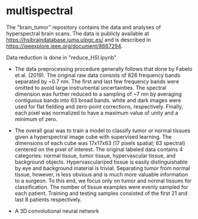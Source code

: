 # multispectral

The "brain_tumor" repository contains the data and analyses of hyperspectral brain scans. The data is publicly available at https://hsibraindatabase.iuma.ulpgc.es/ and is described in https://ieeexplore.ieee.org/document/8667294. 

Data reduction is done in "reduce_HSI.ipynb"
- The data preprocessing procedure generally follows that done by Fabelo et al. (2019). The original raw data consists of 826 frequency bands separated by ~0.7 nm. The first and last few frequency bands were omitted to avoid large instrumental uncertainties. The spectral dimension was further reduced to a sampling of ~7 nm by averaging contiguous bands into 63 broad bands. white and dark images were used for flat fielding and zero-point corrections, respectively. Finally, each pixel was normalized to have a maximum value of unity and a minimum of zero.

- The overall goal was to train a model to classify tumor or normal tissues given a hyperspectral image cube with supervised learning. The dimensions of each cube was 17x17x63 (17 pixels spatial; 63 spectral) centered on the pixel of interest. The original labeled data contains 4 categories: normal tissue, tumor tissue, hypervascular tissue, and background objects. Hypervascularized tissue is easily distinguishable by eye and background material is trivial. Separating tumor from normal tissue, however, is less obvious and is much more valuable information to a surgeon. To this end, we focus only on tumor and normal tissues for classification. The number of tissue examples were evenly sampled for each patient. Training and testing samples consisted of the first 21 and last 8 patients respectively.

- A 3D convolutional neural network
